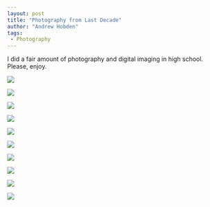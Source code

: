 ```yaml
---
layout: post
title: "Photography from Last Decade"
author: "Andrew Hobden"
tags:
 - Photography
---
```


I did a fair amount of photography and digital imaging in high school. Please, enjoy.

![](/assets/2015/04/spirals.jpg)

![](/assets/2015/04/above.jpg)

![](/assets/2015/04/audience.jpg)

![](/assets/2015/04/duality.jpg)

![](/assets/2015/04/bundle.jpg)

![](/assets/2015/04/drifting.jpg)

![](/assets/2015/04/orange.jpg)

![](/assets/2015/04/planar.jpg)

![](/assets/2015/04/steps.jpg)

![](assetsimages/2015/04/two.jpg)
